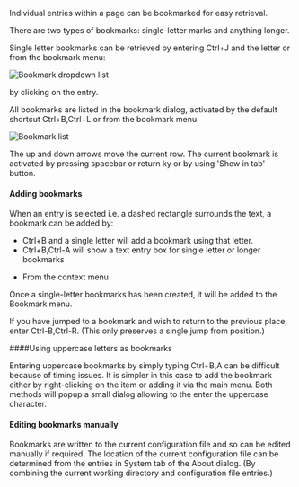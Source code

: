 
Individual entries within a page can be bookmarked for easy retrieval.

There are two types of bookmarks: single-letter marks and anything longer.

Single letter bookmarks can be retrieved by entering Ctrl+J and the letter or from the bookmark menu:

![Bookmark dropdown list](/images/bookmarkdropdowna.png)


by clicking on the entry.


All bookmarks are listed in the bookmark dialog, activated by the default shortcut Ctrl+B,Ctrl+L or from the bookmark menu.

<a name="bookmarklist"></a>
![Bookmark list](/images/currentbookmarks.png)

The up and down arrows move the current row. The current bookmark is activated by pressing spacebar or return ky or by using 'Show in tab' button.

#### Adding bookmarks

When an entry is selected i.e. a dashed rectangle surrounds the text, a bookmark can be added by:

+ Ctrl+B and a single letter will add a bookmark using that letter.
+ Ctrl+B,Ctrl-A will show a text entry box for single letter or longer bookmarks
* From the context menu


Once a single-letter bookmarks has been created, it will be added to the Bookmark menu.

If you have jumped to a bookmark and wish to return to the previous place, enter Ctrl-B,Ctrl-R. (This only preserves a single jump from position.)


####Using uppercase letters as bookmarks

Entering uppercase bookmarks by simply typing Ctrl+B,A can be difficult because of timing issues. It is simpler in this case to add the bookmark either by right-clicking on the item or adding it via the main menu. Both methods will popup a small dialog allowing to the enter the uppercase character.



#### Editing bookmarks manually

Bookmarks are written to the current configuration file and so can be edited manually if required. The location of the current configuration file can be determined from the entries in System tab of the About dialog. (By combining the current working directory and configuration file entries.)
